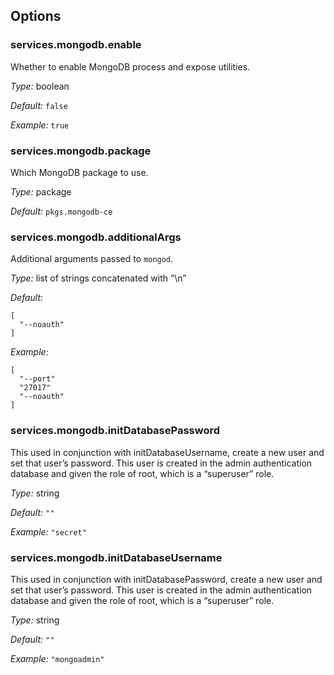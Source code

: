 [comment]: # (Do not edit this file as it is autogenerated. Go to docs/individual-docs if you want to make edits.)


[comment]: # (Please add your documentation on top of this line)

## Options

### services\.mongodb\.enable



Whether to enable MongoDB process and expose utilities\.



*Type:*
boolean



*Default:*
` false `



*Example:*
` true `



### services\.mongodb\.package



Which MongoDB package to use\.



*Type:*
package



*Default:*
` pkgs.mongodb-ce `



### services\.mongodb\.additionalArgs

Additional arguments passed to ` mongod `\.



*Type:*
list of strings concatenated with “\\n”



*Default:*

```
[
  "--noauth"
]
```



*Example:*

```
[
  "--port"
  "27017"
  "--noauth"
]
```



### services\.mongodb\.initDatabasePassword



This used in conjunction with initDatabaseUsername, create a new user and set that user’s password\. This user is created in the admin authentication database and given the role of root, which is a “superuser” role\.



*Type:*
string



*Default:*
` "" `



*Example:*
` "secret" `



### services\.mongodb\.initDatabaseUsername



This used in conjunction with initDatabasePassword, create a new user and set that user’s password\. This user is created in the admin authentication database and given the role of root, which is a “superuser” role\.



*Type:*
string



*Default:*
` "" `



*Example:*
` "mongoadmin" `
